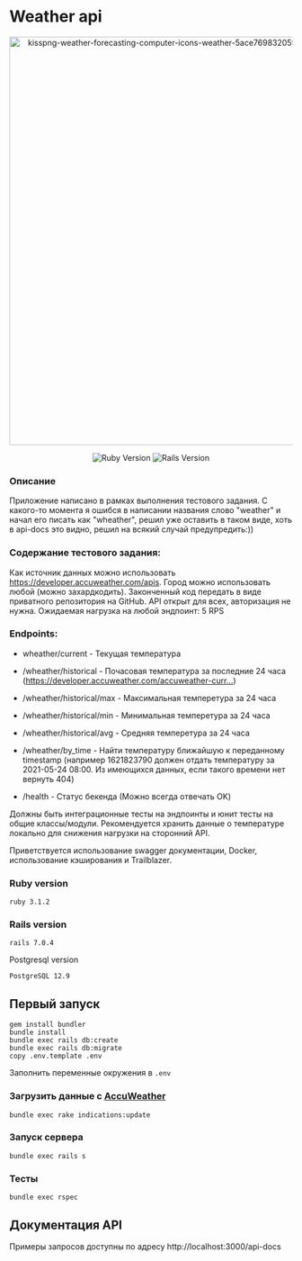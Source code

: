 # Weather api

<p align="center">
      <a href="https://ibb.co/T8xLq9j"><img src="https://i.ibb.co/KqpwzT4/kisspng-weather-forecasting-computer-icons-weather-5ace7698320550-2720845715234802162049.png" alt="kisspng-weather-forecasting-computer-icons-weather-5ace7698320550-2720845715234802162049" border="0" width="726"/></a>
</p>

<p align="center">
   <img src="https://img.shields.io/badge/ruby%20version-3.1.2-green" alt="Ruby Version">
   <img src="https://img.shields.io/badge/rails%20version-7.0.4-brightgreen" alt="Rails Version">
</p>

### Описание

Приложение написано в рамках выполнения тестового задания. С какого-то момента я ошибся в написании названия слово "weather" и начал его писать как "wheather", решил уже оставить в таком виде, хоть в api-docs это видно, решил на всякий случай предупредить:))

### Содержание тестового задания:

Как источник данных можно использовать https://developer.accuweather.com/apis. Город можно использовать любой (можно захардкодить). Законченный код передать в виде приватного репозитория на GitHub. API открыт для всех, авторизация не нужна. Ожидаемая нагрузка на любой эндпоинт: 5 RPS

### Endpoints:

* wheather/current - Текущая температура

* /wheather/historical - Почасовая температура за последние 24 часа (https://developer.accuweather.com/accuweather-curr…)

* /wheather/historical/max - Максимальная темперетура за 24 часа

* /wheather/historical/min - Минимальная темперетура за 24 часа

* /wheather/historical/avg - Средняя темперетура за 24 часа

* /wheather/by_time - Найти температуру ближайшую к переданному timestamp (например 1621823790 должен отдать температуру за 2021-05-24 08:00. Из имеющихся данных, если такого времени нет вернуть 404)

* /health - Статус бекенда (Можно всегда отвечать OK)

Должны быть интеграционные тесты на эндпоинты и юнит тесты на общие классы/модули. Рекомендуется хранить данные о температуре локально для снижения нагрузки на сторонний API.

Приветствуется использование swagger документации, Docker, использование кэширования и Trailblazer.

### Ruby version

```
ruby 3.1.2
```

### Rails version

```
rails 7.0.4
```

Postgresql version

```
PostgreSQL 12.9
```

## Первый запуск

```
gem install bundler
bundle install
bundle exec rails db:create
bundle exec rails db:migrate
copy .env.template .env
```

Заполнить переменные окружения в `.env`

### Загрузить данные с [AccuWeather](https://developer.accuweather.com/)

```
bundle exec rake indications:update
```

### Запуск сервера

```
bundle exec rails s
```

### Тесты

```
bundle exec rspec
```

## Документация API

Примеры запросов доступны по адресу http://localhost:3000/api-docs
